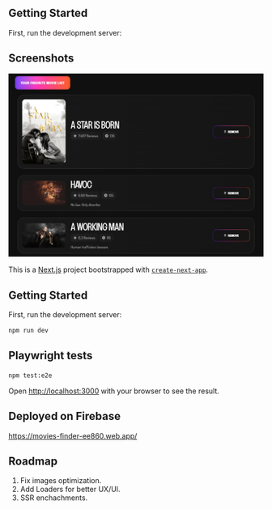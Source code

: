 
## Getting Started

First, run the development server:


## Screenshots

![Screenshot](public/screenshots/1.jpeg)


This is a [Next.js](https://nextjs.org/) project bootstrapped with [`create-next-app`](https://github.com/vercel/next.js/tree/canary/packages/create-next-app).

## Getting Started

First, run the development server:

```bash
npm run dev
```

## Playwright tests 

```bash
npm test:e2e
```

Open [http://localhost:3000](http://localhost:3000) with your browser to see the result.

## Deployed on Firebase

https://movies-finder-ee860.web.app/

## Roadmap

1. Fix images optimization.
2. Add Loaders for better UX/UI.
3. SSR enchachments.


